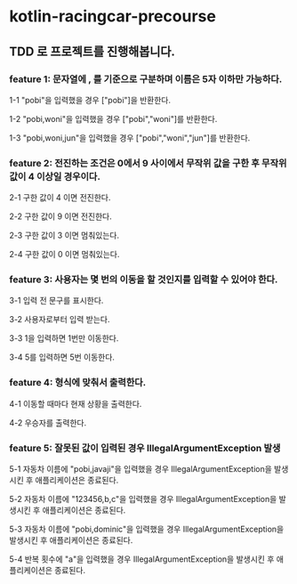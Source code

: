 # kotlin-racingcar-precourse

## TDD 로 프로젝트를 진행해봅니다.

### feature 1: 문자열에 , 를 기준으로 구분하며 이름은 5자 이하만 가능하다.
1-1 "pobi"을 입력했을 경우 ["pobi"]을 반환한다.

1-2 "pobi,woni"을 입력했을 경우 ["pobi","woni"]를 반환한다.

1-3 "pobi,woni,jun"을 입력했을 경우 ["pobi","woni","jun"]를 반환한다.

### feature 2: 전진하는 조건은 0에서 9 사이에서 무작위 값을 구한 후 무작위 값이 4 이상일 경우이다.
2-1 구한 값이 4 이면 전진한다.

2-2 구한 값이 9 이면 전진한다.

2-3 구한 값이 3 이면 멈춰있는다.

2-4 구한 값이 0 이면 멈춰있는다.

### feature 3: 사용자는 몇 번의 이동을 할 것인지를 입력할 수 있어야 한다.
3-1 입력 전 문구를 표시한다.

3-2 사용자로부터 입력 받는다.

3-3 1을 입력하면 1번만 이동한다.

3-4 5를 입력하면 5번 이동한다.

### feature 4: 형식에 맞춰서 출력한다.
4-1 이동할 때마다 현재 상황을 출력한다.

4-2 우승자를 출력한다.

### feature 5: 잘못된 값이 입력된 경우 IllegalArgumentException 발생
5-1 자동차 이름에 "pobi,javaji"을 입력했을 경우 IllegalArgumentException을 발생시킨 후 애플리케이션은 종료된다.

5-2 자동차 이름에 "123456,b,c"을 입력했을 경우 IllegalArgumentException을 발생시킨 후 애플리케이션은 종료된다.

5-3 자동차 이름에 "pobi,dominic"을 입력했을 경우 IllegalArgumentException을 발생시킨 후 애플리케이션은 종료된다.

5-4 반복 횟수에 "a"을 입력했을 경우 IllegalArgumentException을 발생시킨 후 애플리케이션은 종료된다.
